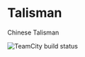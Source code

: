 # Talisman
 Chinese Talisman
 
![TeamCity build status](http://ab.elyimg.pro/app/rest/builds/buildType:id:DubheTalisman_BuildTalisman/statusIcon.svg)
